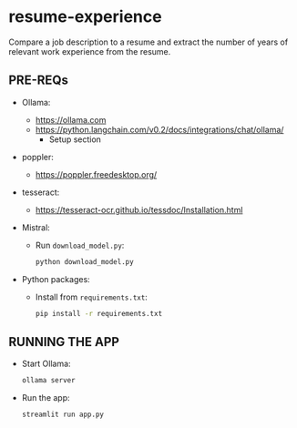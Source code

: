# resume-experience

Compare a job description to a resume and extract the number of years of relevant work experience from the resume.

## PRE-REQs

- Ollama:

  - https://ollama.com
  - https://python.langchain.com/v0.2/docs/integrations/chat/ollama/
    - Setup section

- poppler:

  - https://poppler.freedesktop.org/

- tesseract:

  - https://tesseract-ocr.github.io/tessdoc/Installation.html

- Mistral:

  - Run `download_model.py`:

    ```bash
    python download_model.py
    ```

- Python packages:

  - Install from `requirements.txt`:

    ```bash
    pip install -r requirements.txt
    ```

## RUNNING THE APP

- Start Ollama:

  ```bash
  ollama server
  ```

- Run the app:

  ```bash
  streamlit run app.py
  ```
